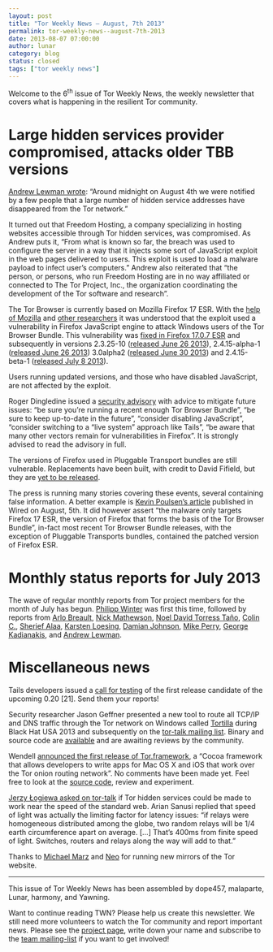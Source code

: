 ```yaml
---
layout: post
title: "Tor Weekly News — August, 7th 2013"
permalink: tor-weekly-news--august-7th-2013
date: 2013-08-07 07:00:00
author: lunar
category: blog
status: closed
tags: ["tor weekly news"]
---
```


Welcome to the 6<sup>th</sup> issue of Tor Weekly News, the weekly newsletter that covers what is happening in the resilient Tor community.

Large hidden services provider compromised, attacks older TBB versions
======================================================================

[Andrew Lewman wrote](https://blog.torproject.org/blog/hidden-services-current-events-and-freedom-hosting): “Around midnight on August 4th we were notified by a few people that a large number of hidden service addresses have disappeared from the Tor network.”

It turned out that Freedom Hosting, a company specializing in hosting websites accessible through Tor hidden services, was compromised. As Andrew puts it, “From what is known so far, the breach was used to configure the server in a way that it injects some sort of JavaScript exploit in the web pages delivered to users. This exploit is used to load a malware payload to infect user’s computers.” Andrew also reiterated that “the person, or persons, who run Freedom Hosting are in no way affiliated or connected to The Tor Project, Inc., the organization coordinating the development of the Tor software and research”.

The Tor Browser is currently based on Mozilla Firefox 17 ESR. With the [help of Mozilla](https://blog.mozilla.org/security/2013/08/04/investigating-security-vulnerability-report/) and [other researchers](http://tsyrklevich.net/tbb_payload.txt) it was understood that the exploit used a vulnerability in Firefox JavaScript engine to attack Windows users of the Tor Browser Bundle. This vulnerability was [fixed in Firefox 17.0.7 ESR](https://www.mozilla.org/security/announce/2013/mfsa2013-53.html) and subsequently in versions 2.3.25-10 ([released June 26 2013](https://blog.torproject.org/blog/new-tor-browser-bundles-and-tor-02414-alpha-packages)), 2.4.15-alpha-1 ([released June 26 2013](https://blog.torproject.org/blog/new-tor-browser-bundles-and-tor-02414-alpha-packages)) 3.0alpha2 ([released June 30 2013](https://blog.torproject.org/blog/tor-browser-bundle-30alpha2-released)) and 2.4.15-beta-1 ([released July 8 2013](https://blog.torproject.org/blog/tor-02415-rc-packages-available)).

Users running updated versions, and those who have disabled JavaScript, are not affected by the exploit.

Roger Dingledine issued a [security advisory](https://lists.torproject.org/pipermail/tor-announce/2013-August/000089.html) with advice to mitigate future issues: “be sure you’re running a recent enough Tor Browser Bundle”, “be sure to keep up-to-date in the future”, “consider disabling JavaScript”, “consider switching to a “live system” approach like Tails”, “be aware that many other vectors remain for vulnerabilities in Firefox”. It is strongly advised to read the advisory in full.

The versions of Firefox used in Pluggable Transport bundles are still vulnerable. Replacements have been built, with credit to David Fifield, but they are [yet to be released](https://trac.torproject.org/projects/tor/ticket/9391).

The press is running many stories covering these events, several containing false information. A better example is [Kevin Poulsen’s article](http://www.wired.com/threatlevel/2013/08/freedom-hosting/) published in Wired on August, 5th. It did however assert “the malware only targets Firefox 17 ESR, the version of Firefox that forms the basis of the Tor Browser Bundle”, in-fact most recent Tor Browser Bundle releases, with the exception of Pluggable Transports bundles, contained the patched version of Firefox ESR.

Monthly status reports for July 2013
====================================

The wave of regular monthly reports from Tor project members for the month of July has begun. [Philipp Winter](https://lists.torproject.org/pipermail/tor-reports/2013-August/000294.html) was first this time, followed by reports from [Arlo Breault](https://lists.torproject.org/pipermail/tor-reports/2013-August/000295.html), [Nick Mathewson](https://lists.torproject.org/pipermail/tor-reports/2013-August/000296.html), [Noel David Torress Taño](https://lists.torproject.org/pipermail/tor-reports/2013-August/000299.html), [Colin C.](https://lists.torproject.org/pipermail/tor-reports/2013-August/000297.html), [Sherief Alaa](https://lists.torproject.org/pipermail/tor-reports/2013-August/000298.html), [Karsten Loesing](https://lists.torproject.org/pipermail/tor-reports/2013-August/000300.html), [Damian Johnson](https://lists.torproject.org/pipermail/tor-reports/2013-August/000301.html), [Mike Perry](https://lists.torproject.org/pipermail/tor-reports/2013-August/000302.html), [George Kadianakis](https://lists.torproject.org/pipermail/tor-reports/2013-August/000303.html), and [Andrew Lewman](https://lists.torproject.org/pipermail/tor-reports/2013-August/000304.html).

Miscellaneous news
==================

Tails developers issued a [call for testing](https://tails.boum.org/news/test_0.20-rc1/) of the first release candidate of the upcoming 0.20 [21]. Send them your reports!

Security researcher Jason Geffner presented a new tool to route all TCP/IP and DNS traffic through the Tor network on Windows called [Tortilla](https://www.blackhat.com/us-13/briefings.html#Geffner2) during Black Hat USA 2013 and subsequently on the [tor-talk mailing list](https://lists.torproject.org/pipermail/tor-talk/2013-August/029254.html). Binary and source code are [available](http://www.crowdstrike.com/community-tools/) and are awaiting reviews by the community.

Wendell [announced the first release of Tor.framework](https://lists.torproject.org/pipermail/tor-talk/2013-July/029150.html), a “Cocoa framework that allows developers to write apps for Mac OS X and iOS that work over the Tor onion routing network”. No comments have been made yet. Feel free to look at the [source code](https://github.com/grabhive/Tor.framework), review and experiment.

[Jerzy Łogiewa asked on tor-talk](https://lists.torproject.org/pipermail/tor-talk/2013-August/029203.html) if Tor hidden services could be made to work near the speed of the standard web. Arian Sanusi replied that speed of light was actually the limiting factor for latency issues: “if relays were homogeneous distributed among the globe, two random relays will be 1/4 earth circumference apart on average. […] That’s 400ms from finite speed of light. Switches, routers and relays along the way will add to that.”

Thanks to [Michael Marz](https://lists.torproject.org/pipermail/tor-commits/2013-August/060173.html) and [Neo](https://lists.torproject.org/pipermail/tor-commits/2013-August/060250.html) for running new mirrors of the Tor website.

* * * * *

This issue of Tor Weekly News has been assembled by dope457, malaparte, Lunar, harmony, and Yawning.

Want to continue reading TWN? Please help us create this newsletter. We still need more volunteers to watch the Tor community and report important news. Please see the [project page](https://trac.torproject.org/projects/tor/wiki/TorWeeklyNews), write down your name and subscribe to the [team mailing-list](https://lists.torproject.org/cgi-bin/mailman/listinfo/news-team) if you want to get involved!
